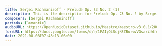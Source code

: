```yaml
---
title: Sergei Rachmaninoff - Prelude Op. 23 No. 2 (1)
description: This is the description for Prelude Op. 23 No. 2 by Sergei Rachmaninoff
composers: [Sergei Rachmaninoff]
periods: [Romantic]
audioURL: https://OpenMusicDataset.github.io/Maestro/maestro-v3.0.0/2004/MIDI-Unprocessed_XP_08_R1_2004_04-06_ORIG_MID--AUDIO_08_R1_2004_04_Track04_wav.midi
formURL: https://docs.google.com/forms/d/e/1FAIpQLScjM8ZBurwVVGsarVaWfuABWYytyI8i8W2EZxCW0VrFnQxzhg/viewform
date: 2021-08-08T07:43:13-06:00
---
```

